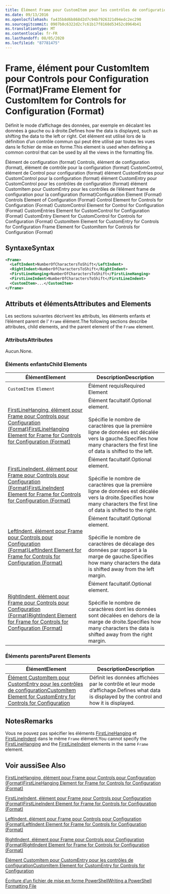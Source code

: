 ```yaml
---
title: Élément Frame pour CustomItem pour les contrôles de configuration (format) | Microsoft Docs
ms.date: 09/13/2016
ms.openlocfilehash: fa435b8d6b868d2d7c94b7926321d94edc2ec290
ms.sourcegitcommit: 0907b8c6322d2c7c61b17f8168d53452c8964b41
ms.translationtype: MT
ms.contentlocale: fr-FR
ms.lasthandoff: 08/05/2020
ms.locfileid: "87781475"
---
```

# <a name="frame-element-for-customitem-for-controls-for-configuration-format"></a><span data-ttu-id="13dad-102">Frame, élément pour CustomItem pour Controls pour Configuration (Format)</span><span class="sxs-lookup"><span data-stu-id="13dad-102">Frame Element for CustomItem for Controls for Configuration (Format)</span></span>

<span data-ttu-id="13dad-103">Définit le mode d’affichage des données, par exemple en décalant les données à gauche ou à droite.</span><span class="sxs-lookup"><span data-stu-id="13dad-103">Defines how the data is displayed, such as shifting the data to the left or right.</span></span> <span data-ttu-id="13dad-104">Cet élément est utilisé lors de la définition d’un contrôle commun qui peut être utilisé par toutes les vues dans le fichier de mise en forme.</span><span class="sxs-lookup"><span data-stu-id="13dad-104">This element is used when defining a common control that can be used by all the views in the formatting file.</span></span>

<span data-ttu-id="13dad-105">Élément de configuration (format) Controls, élément de configuration (format), élément de contrôle pour la configuration (format) CustomControl, élément de Control pour configuration (format) élément CustomEntries pour CustomControl pour la configuration (format) élément CustomEntry pour CustomControl pour les contrôles de configuration (format) élément CustomItem pour CustomEntry pour les contrôles de l’élément frame de configuration pour la configuration (format)</span><span class="sxs-lookup"><span data-stu-id="13dad-105">Configuration Element (Format) Controls Element of Configuration (Format) Control Element for Controls for Configuration (Format) CustomControl Element for Control for Configuration (Format) CustomEntries Element for CustomControl for Configuration (Format) CustomEntry Element for CustomControl for Controls for Configuration (Format) CustomItem Element for CustomEntry for Controls for Configuration Frame Element for CustomItem for Controls for Configuration (Format)</span></span>

## <a name="syntax"></a><span data-ttu-id="13dad-106">Syntaxe</span><span class="sxs-lookup"><span data-stu-id="13dad-106">Syntax</span></span>

```xml
<Frame>
  <LeftIndent>NumberOfCharactersToShift</LeftIndent>
  <RightIndent>NumberOfCharactersToShift</RightIndent>
  <FirstLineHanging>NumberOfCharactersToShift</FirstLineHanging>
  <FirstLineIndent>NumberOfCharactersToShift</FirstLineIndent>
  <CustomItem>...</CustomItem>
</Frame>
```

## <a name="attributes-and-elements"></a><span data-ttu-id="13dad-107">Attributs et éléments</span><span class="sxs-lookup"><span data-stu-id="13dad-107">Attributes and Elements</span></span>

<span data-ttu-id="13dad-108">Les sections suivantes décrivent les attributs, les éléments enfants et l’élément parent de l' `Frame` élément.</span><span class="sxs-lookup"><span data-stu-id="13dad-108">The following sections describe attributes, child elements, and the parent element of the `Frame` element.</span></span>

### <a name="attributes"></a><span data-ttu-id="13dad-109">Attributs</span><span class="sxs-lookup"><span data-stu-id="13dad-109">Attributes</span></span>

<span data-ttu-id="13dad-110">Aucun.</span><span class="sxs-lookup"><span data-stu-id="13dad-110">None.</span></span>

### <a name="child-elements"></a><span data-ttu-id="13dad-111">Éléments enfants</span><span class="sxs-lookup"><span data-stu-id="13dad-111">Child Elements</span></span>

|<span data-ttu-id="13dad-112">Élément</span><span class="sxs-lookup"><span data-stu-id="13dad-112">Element</span></span>|<span data-ttu-id="13dad-113">Description</span><span class="sxs-lookup"><span data-stu-id="13dad-113">Description</span></span>|
|-------------|-----------------|
|`CustomItem Element`|<span data-ttu-id="13dad-114">Élément requis</span><span class="sxs-lookup"><span data-stu-id="13dad-114">Required Element</span></span>|
|[<span data-ttu-id="13dad-115">FirstLineHanging, élément pour Frame pour Controls pour Configuration (Format)</span><span class="sxs-lookup"><span data-stu-id="13dad-115">FirstLineHanging Element for Frame for Controls for Configuration (Format)</span></span>](./firstlinehanging-element-for-frame-for-controls-for-configuration-format.md)|<span data-ttu-id="13dad-116">Élément facultatif.</span><span class="sxs-lookup"><span data-stu-id="13dad-116">Optional element.</span></span><br /><br /> <span data-ttu-id="13dad-117">Spécifie le nombre de caractères que la première ligne de données est décalée vers la gauche.</span><span class="sxs-lookup"><span data-stu-id="13dad-117">Specifies how many characters the first line of data is shifted to the left.</span></span>|
|[<span data-ttu-id="13dad-118">FirstLineIndent, élément pour Frame pour Controls pour Configuration (Format)</span><span class="sxs-lookup"><span data-stu-id="13dad-118">FirstLineIndent Element for Frame for Controls for Configuration (Format)</span></span>](./firstlineindent-element-for-frame-for-controls-for-configuration-format.md)|<span data-ttu-id="13dad-119">Élément facultatif.</span><span class="sxs-lookup"><span data-stu-id="13dad-119">Optional element.</span></span><br /><br /> <span data-ttu-id="13dad-120">Spécifie le nombre de caractères que la première ligne de données est décalée vers la droite.</span><span class="sxs-lookup"><span data-stu-id="13dad-120">Specifies how many characters the first line of data is shifted to the right.</span></span>|
|[<span data-ttu-id="13dad-121">LeftIndent, élément pour Frame pour Controls pour Configuration (Format)</span><span class="sxs-lookup"><span data-stu-id="13dad-121">LeftIndent Element for Frame for Controls for Configuration (Format)</span></span>](./leftindent-element-for-frame-for-controls-for-configuration-format.md)|<span data-ttu-id="13dad-122">Élément facultatif.</span><span class="sxs-lookup"><span data-stu-id="13dad-122">Optional element.</span></span><br /><br /> <span data-ttu-id="13dad-123">Spécifie le nombre de caractères de décalage des données par rapport à la marge de gauche.</span><span class="sxs-lookup"><span data-stu-id="13dad-123">Specifies how many characters the data is shifted away from the left margin.</span></span>|
|[<span data-ttu-id="13dad-124">RightIndent, élément pour Frame pour Controls pour Configuration (Format)</span><span class="sxs-lookup"><span data-stu-id="13dad-124">RightIndent Element for Frame for Controls for Configuration (Format)</span></span>](./rightindent-element-for-frame-for-controls-for-configuration-format.md)|<span data-ttu-id="13dad-125">Élément facultatif.</span><span class="sxs-lookup"><span data-stu-id="13dad-125">Optional element.</span></span><br /><br /> <span data-ttu-id="13dad-126">Spécifie le nombre de caractères dont les données sont décalées en dehors de la marge de droite.</span><span class="sxs-lookup"><span data-stu-id="13dad-126">Specifies how many characters the data is shifted away from the right margin.</span></span>|

### <a name="parent-elements"></a><span data-ttu-id="13dad-127">Éléments parents</span><span class="sxs-lookup"><span data-stu-id="13dad-127">Parent Elements</span></span>

|<span data-ttu-id="13dad-128">Élément</span><span class="sxs-lookup"><span data-stu-id="13dad-128">Element</span></span>|<span data-ttu-id="13dad-129">Description</span><span class="sxs-lookup"><span data-stu-id="13dad-129">Description</span></span>|
|-------------|-----------------|
|[<span data-ttu-id="13dad-130">Élément CustomItem pour CustomEntry pour les contrôles de configuration</span><span class="sxs-lookup"><span data-stu-id="13dad-130">CustomItem Element for CustomEntry for Controls for Configuration</span></span>](./customitem-element-for-customentry-for-controls-for-configuration-format.md)|<span data-ttu-id="13dad-131">Définit les données affichées par le contrôle et leur mode d’affichage.</span><span class="sxs-lookup"><span data-stu-id="13dad-131">Defines what data is displayed by the control and how it is displayed.</span></span>|

## <a name="remarks"></a><span data-ttu-id="13dad-132">Notes</span><span class="sxs-lookup"><span data-stu-id="13dad-132">Remarks</span></span>

<span data-ttu-id="13dad-133">Vous ne pouvez pas spécifier les éléments [FirstLineHanging](./firstlinehanging-element-for-frame-for-controls-for-configuration-format.md) et [FirstLineIndent](./firstlineindent-element-for-frame-for-controls-for-configuration-format.md) dans le même `Frame` élément.</span><span class="sxs-lookup"><span data-stu-id="13dad-133">You cannot specify the [FirstLineHanging](./firstlinehanging-element-for-frame-for-controls-for-configuration-format.md) and the [FirstLineIndent](./firstlineindent-element-for-frame-for-controls-for-configuration-format.md) elements in the same `Frame` element.</span></span>

## <a name="see-also"></a><span data-ttu-id="13dad-134">Voir aussi</span><span class="sxs-lookup"><span data-stu-id="13dad-134">See Also</span></span>

[<span data-ttu-id="13dad-135">FirstLineHanging, élément pour Frame pour Controls pour Configuration (Format)</span><span class="sxs-lookup"><span data-stu-id="13dad-135">FirstLineHanging Element for Frame for Controls for Configuration (Format)</span></span>](./firstlinehanging-element-for-frame-for-controls-for-configuration-format.md)

[<span data-ttu-id="13dad-136">FirstLineIndent, élément pour Frame pour Controls pour Configuration (Format)</span><span class="sxs-lookup"><span data-stu-id="13dad-136">FirstLineIndent Element for Frame for Controls for Configuration (Format)</span></span>](./firstlineindent-element-for-frame-for-controls-for-configuration-format.md)

[<span data-ttu-id="13dad-137">LeftIndent, élément pour Frame pour Controls pour Configuration (Format)</span><span class="sxs-lookup"><span data-stu-id="13dad-137">LeftIndent Element for Frame for Controls for Configuration (Format)</span></span>](./leftindent-element-for-frame-for-controls-for-configuration-format.md)

[<span data-ttu-id="13dad-138">RightIndent, élément pour Frame pour Controls pour Configuration (Format)</span><span class="sxs-lookup"><span data-stu-id="13dad-138">RightIndent Element for Frame for Controls for Configuration (Format)</span></span>](./rightindent-element-for-frame-for-controls-for-configuration-format.md)

[<span data-ttu-id="13dad-139">Élément CustomItem pour CustomEntry pour les contrôles de configuration</span><span class="sxs-lookup"><span data-stu-id="13dad-139">CustomItem Element for CustomEntry for Controls for Configuration</span></span>](./customitem-element-for-customentry-for-controls-for-configuration-format.md)

[<span data-ttu-id="13dad-140">Écriture d’un fichier de mise en forme PowerShell</span><span class="sxs-lookup"><span data-stu-id="13dad-140">Writing a PowerShell Formatting File</span></span>](./writing-a-powershell-formatting-file.md)
